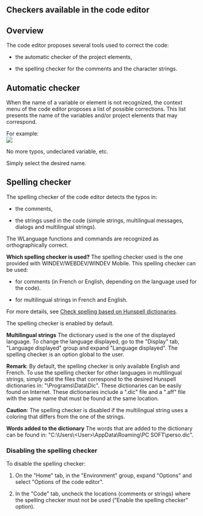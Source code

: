 


## Checkers available in the code editor
			



<a name="NOTE1"></a>
<a name="NOTE1_1"></a>


## Overview
<a name="overview_ELTTEXTE000151"></a>
The code editor proposes several tools used to correct the code:

- the automatic checker of the project elements, 

- the spelling checker for the comments and the character strings. 




<a name="NOTE2"></a>
<a name="NOTE2_1"></a>


## Automatic checker
<a name="automatic_checker_ELTTEXTE000175"></a>
When the name of a variable or element is not recognized, the context menu of the code editor proposes a list of possible corrections. This list presents the name of the variables and/or project elements that may correspond.

For example: <br>![](https://doc.pcsoft.fr/en-US/images/image.awp?langid=3&name=CorrecteurAuto.GIF)


No more typos, undeclared variable, etc.

Simply select the desired name.

<a name="NOTE3"></a>
<a name="NOTE3_1"></a>


## Spelling checker
<a name="spelling_checker_ELTTEXTE000199"></a>
The spelling checker of the code editor detects the typos in:

- the comments,

- the strings used in the code (simple strings, multilingual messages, dialogs and multilingual strings).




The WLanguage functions and commands are recognized as orthographically correct.

**Which spelling checker is used?**
The spelling checker used is the one provided with WINDEV/WEBDEV/WINDEV Mobile. This spelling checker can be used: 

- for comments (in French or English, depending on the language used for the code).

- for multilingual strings in French and English.


For more details, see [Check spelling based on Hunspell dictionaries](../WDChamp/1410087030.md).

The spelling checker is enabled by default. 

**Multilingual strings**
The dictionary used is the one of the displayed language. To change the language displayed, go to the "Display" tab, "Language displayed" group and expand "Language displayed". The spelling checker is an option global to the user.

**Remark**: By default, the spelling checker is only available English and French. To use the spelling checker for other languages in multilingual strings, simply add the files that correspond to the desired Hunspell dictionaries in: "\\Programs\\Data\\Dic". 
These dictionaries can be easily found on Internet. These dictionaries include a ".dic" file and a ".aff" file with the same name that must be found at the same location.

**Caution**: The spelling checker is disabled if the multilingual string uses a coloring that differs from the one of the strings.

**Words added to the dictionary**
The words that are added to the dictionary can be found in: "C:\\Users\\&lt;User&gt;\\AppData\\Roaming\\PC SOFT\\perso.dic".
<a name="NOTE3_2"></a>


### Disabling the spelling checker
<a name="disabling_the_spelling_checker_ELTPARAGRAPHE000087"></a>

To disable the spelling checker:

1. On the "Home" tab, in the "Environment" group, expand "Options" and select "Options of the code editor".

2. In the "Code" tab, uncheck the locations (comments or strings) where the spelling checker must not be used ("Enable the spelling checker" option).





